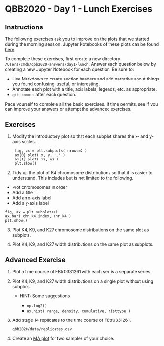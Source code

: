 # QBB2020 - Day 1 - Lunch Exercises

## Instructions

The following exercises ask you to improve on the plots that we started during the morning session.  Jupyter Notebooks of these plots can be found [here](https://github.com/bxlab/qbb2020/tree/master/day1/1-morning).

To complete these exercises, first create a new directory `/Users/cmdb/qbb2020-answers/day1-lunch`.  Answer each question below by creating a new Jupyter Notebook for each question.  Be sure to:

- Use Markdown to create section headers and add narrative about things you found confusing, useful, or interesting.
- Annotate each plot with a title, axis labels, legends, etc. as appropriate.
- `git commit` after each question.

Pace yourself to complete all the basic exercises.  If time permits, see if you can improve your answers or attempt the advanced exercises.

## Exercises

1. Modify the introductory plot so that each subplot shares the x- and y-axis scales.

        fig, ax = plt.subplots( nrows=2 )
        ax[0].plot( x, y, '.' )
        ax[1].plot( x2, y2 )
        plt.show()

2. Tidy up the plot of K4 chromosome distributions so that it is easier to understand. This includes but is not limited to the following.
  * Plot chromosomes in order
  * Add a title
  * Add an x-axis label
  * Add a y-axis label

  ```
  fig, ax = plt.subplots()
  ax.bar( chr_k4.index, chr_k4 )
  plt.show()
  ```
3. Plot K4, K9, and K27 chromosome distributions on the same plot as subplots.

4. Plot K4, K9, and K27 width distributions on the same plot as subplots.

## Advanced Exercise

1. Plot a time course of FBtr0331261 with each sex is a separate series.

1. Plot K4, K9, and K27 width distributions on a single plot without using subplots.

    - HINT: Some suggestions

        - `np.log2()`
        - `ax.hist( range, density, cumulative, histtype )`

1. Add stage 14 replicates to the time course of FBtr0331261.

    `qbb2020/data/replicates.csv`

1. Create an [MA plot](https://en.wikipedia.org/wiki/MA_plot) for two samples of your choice.
